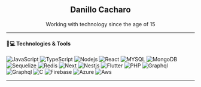 <div align="center">

## Danillo Cacharo
Working with technology since the age of 15

</div>

---

#### 🚀💻 Technologies & Tools
![JavaScript](https://img.shields.io/badge/JavaScript-323330?style=for-the-badge&logo=javascript&logoColor=F7DF1E)
![TypeScript](https://img.shields.io/badge/TypeScript-007ACC?style=for-the-badge&logo=typescript&logoColor=white)
![Nodejs](https://img.shields.io/badge/Node.js-339933?style=for-the-badge&logo=nodedotjs&logoColor=white)
![React](https://img.shields.io/badge/React-20232A?style=for-the-badge&logo=react&logoColor=61DAFB)
![MYSQL](https://img.shields.io/badge/MySQL-005C84?style=for-the-badge&logo=mysql&logoColor=white)
![MongoDB](https://img.shields.io/badge/MongoDB-005C84?style=for-the-badge&logo=mongodb&logoColor=white)
![Sequelize](https://img.shields.io/badge/Sequelize-52B0E7?style=for-the-badge&logo=Sequelize&logoColor=white)
![Redis](https://img.shields.io/badge/redis-%23DD0031.svg?&style=for-the-badge&logo=redis&logoColor=white)
![Next](https://img.shields.io/badge/next.js-000000?style=for-the-badge&logo=nextdotjs&logoColor=white)
![Nestjs](https://img.shields.io/badge/nestjs-000000?style=for-the-badge&logo=nestjs&logoColor=white)
![Flutter](https://img.shields.io/badge/Flutter-02569B?style=for-the-badge&logo=flutter&logoColor=white)
![PHP](https://img.shields.io/badge/Php-9F468F?style=for-the-badge&logo=php&logoColor=white)
![Graphql](https://img.shields.io/badge/Graphql-02569B?style=for-the-badge&logo=graphql&logoColor=white)
![Graphql](https://img.shields.io/badge/mqtt-000000?style=for-the-badge&logo=mqtt&logoColor=white)
![C](https://img.shields.io/badge/C-ADD8E6?style=for-the-badge&logo=c&logoColor=white)
![Firebase](https://img.shields.io/badge/Firebase-FFFF00?style=for-the-badge&logo=firebase&logoColor=black)
![Azure](https://img.shields.io/badge/Azure-097BF4?style=for-the-badge&logo=microsoftazure&logoColor=white)
![Aws](https://img.shields.io/badge/Aws-FFA500?style=for-the-badge&logo=amazonaws&logoColor=white)

---
